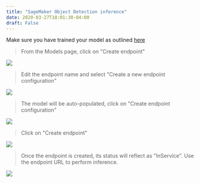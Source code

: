 ```yaml
---
title: "SageMaker Object Detection inference"
date: 2020-03-27T18:01:30-04:00
draft: False
---
```


Make sure you have trained your model as outlined [here](../../training/sageobjdetection)

> From the Models page, click on "Create endpoint"

![](/images/model-summary.png)

> Edit the endpoint name and select "Create a new endpoint configuration"

![](/images/endpoint-config-details.png)

> The model will be auto-populated, click on "Create endpoint configuration"

![](/images/endpoint-config-create.png)

> Click on "Create endpoint"

![](/images/endpoint-create.png)

> Once the endpoint is created, its status will reflect as "InService". Use the endpoint URL to perform inference.

![](/images/endpoint-summary.png)
